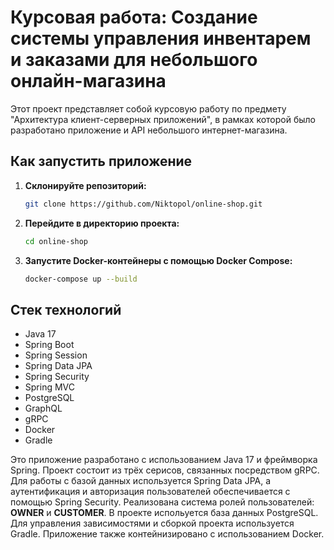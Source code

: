 # Курсовая работа: Создание системы управления инвентарем и заказами для небольшого онлайн-магазина

Этот проект представляет собой курсовую работу по предмету "Архитектура клиент-серверных приложений", в рамках которой было разработано приложение и API небольшого интернет-магазина.

## Как запустить приложение

1. **Склонируйте репозиторий:**

    ```sh
    git clone https://github.com/Niktopol/online-shop.git
    ```

2. **Перейдите в директорию проекта:**

    ```sh
    cd online-shop
    ```

3. **Запустите Docker-контейнеры с помощью Docker Compose:**

    ```sh
    docker-compose up --build
    ```

## Стек технологий

- Java 17
- Spring Boot
- Spring Session
- Spring Data JPA
- Spring Security
- Spring MVC
- PostgreSQL
- GraphQL
- gRPC
- Docker
- Gradle

Это приложение разработано с использованием Java 17 и фреймворка Spring. Проект состоит из трёх серисов, связанных посредством gRPC. Для работы с базой данных используется Spring Data JPA, а аутентификация и авторизация пользователей обеспечивается с помощью Spring Security. Реализована система ролей пользователей: **OWNER** и **CUSTOMER**. В проекте испольуется база данных PostgreSQL. Для управления зависимостями и сборкой проекта используется Gradle. Приложение также контейнизировано с использованием Docker.
